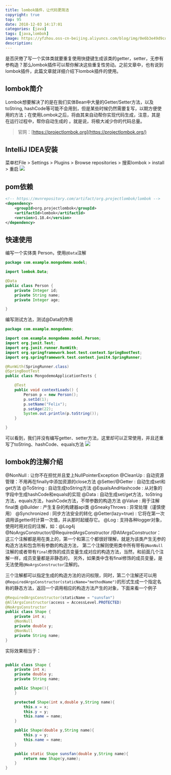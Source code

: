 ```yaml
---
title: lombok插件，让代码更简洁
copyright: true
top: 95
date: 2018-12-03 14:17:01
categories: [java]
tags: [java,lombok]
image: https://yfzhou.oss-cn-beijing.aliyuncs.com/blog/img/0e6b3e49d9cd950bc4f8db95a893f684.jpg?x-oss-process=style/ys30
description: 
---
```


<span></span>

<!--more-->


是否厌倦了写一个实体类就要重复使用快捷键生成该类的getter，setter，无参有参构造？那么lombok插件可以帮你解决这些重复性劳动。之前文章中，也有说到lombok插件，此篇文章就详细介绍下lombok插件的使用。

## lombok简介

Lombok想要解决了的是在我们实体Bean中大量的Getter/Setter方法，以及toString, hashCode等可能不会用到，但是某些时候仍然需要复写，以期方便使用的方法；在使用Lombok之后，将由其来自动帮你实现代码生成，注意，其是 在运行过程中，帮你自动生成的 。就是说，将极大减少你的代码总量。

> 官网：[https://projectlombok.org](https://projectlombok.org/)


## IntelliJ IDEA安装

菜单栏File > Settings > Plugins > Browse repositories > 搜索lombok > install > 重启
![](https://yfzhou.oss-cn-beijing.aliyuncs.com/blog/img/TIM%E6%88%AA%E5%9B%BE20181203141021.png)

## pom依赖

```xml
<!-- https://mvnrepository.com/artifact/org.projectlombok/lombok -->
<dependency>
	<groupId>org.projectlombok</groupId>
	<artifactId>lombok</artifactId>
	<version>1.18.4</version>
</dependency>
```
## 快速使用

编写一个实体类 Person，使用`@Data`注解
```java
package com.example.mongodemo.model;

import lombok.Data;

@Data
public class Person {
    private Integer id;
    private String name;
    private Integer age;

}

```

编写测试方法，测试@Data的作用

```java
package com.example.mongodemo;

import com.example.mongodemo.model.Person;
import org.junit.Test;
import org.junit.runner.RunWith;
import org.springframework.boot.test.context.SpringBootTest;
import org.springframework.test.context.junit4.SpringRunner;

@RunWith(SpringRunner.class)
@SpringBootTest
public class MongodemoApplicationTests {

	@Test
	public void contextLoads() {
		Person p = new Person();
		p.setId(1);
		p.setName("Felix");
		p.setAge(22);
		System.out.println(p.toString());
	}

}

```
可以看到，我们并没有编写getter、setter方法，这里却可以正常使用，并且还重写了toString、hashCode、equals方法
![](https://yfzhou.oss-cn-beijing.aliyuncs.com/blog/img/TIM%E6%88%AA%E5%9B%BE20181203144328.png)

## lombok的注解介绍

@NonNull : 让你不在担忧并且爱上NullPointerException 
@CleanUp : 自动资源管理：不用再在finally中添加资源的close方法 
@Setter/@Getter : 自动生成set和get方法 
@ToString : 自动生成toString方法 
@EqualsAndHashcode : 从对象的字段中生成hashCode和equals的实现 
@Data : 自动生成set/get方法，toString方法，equals方法，hashCode方法，不带参数的构造方法 
@Value : 用于注解final类 
@Builder : 产生复杂的构建器api类 
@SneakyThrows : 异常处理（谨慎使用） 
@Synchronized : 同步方法安全的转化 
@Getter(lazy=true) : 它将在第一次调用该getter时计算一次值，并从那时起缓存它。
@Log : 支持各种logger对象，使用时用对应的注解，如：@Log4j
@NoArgsConstructor/@RequiredArgsConstructor /@AllArgsConstructor：
这三个注解都是用在类上的，第一个和第三个都很好理解，就是为该类产生无参的构造方法和包含所有参数的构造方法， 
第二个注解则使用类中所有带有`@NonNull`注解的或者带有`final`修饰的成员变量生成对应的构造方法，当然，和前面几个注解一样，成员变量都是非静态的， 
另外，如果类中含有final修饰的成员变量，是无法使用`@NoArgsConstructor`注解的。

三个注解都可以指定生成的构造方法的访问权限，同时，第二个注解还可以用`@RequiredArgsConstructor(staticName="methodName")`的形式生成一个指定名称的静态方法，返回一个调用相应的构造方法产生的对象，下面来看一个例子

```java
@RequiredArgsConstructor(staticName = "sunsfan")
@AllArgsConstructor(access = AccessLevel.PROTECTED)
@NoArgsConstructor
public class Shape {
    private int x;
    @NonNull
    private double y;
    @NonNull
    private String name;
}
```
实际效果相当于：
```java

public class Shape {
    private int x;
    private double y;
    private String name;

    public Shape(){
    }

    protected Shape(int x,double y,String name){
        this.x = x;
        this.y = y;
        this.name = name;
    }

    public Shape(double y,String name){
        this.y = y;
        this.name = name;
    }

    public static Shape sunsfan(double y,String name){
        return new Shape(y,name);
    }
}
```

